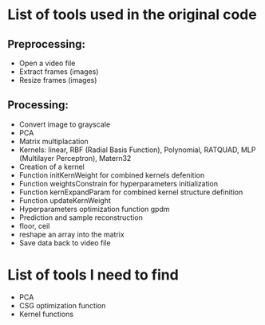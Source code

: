 # List of tools used in the original code
## Preprocessing:
- Open a video file
- Extract frames (images)
- Resize frames (images)

## Processing:
- Convert image to grayscale
- PCA
- Matrix multiplacation
- Kernels: linear, RBF (Radial Basis Function), Polynomial, RATQUAD, MLP (Multilayer Perceptron), Matern32
- Creation of a kernel
- Function initKernWeight for combined kernels defenition
- Function weightsConstrain for hyperparameters initialization
- Function kernExpandParam for combined kernel structure definition
- Function updateKernWeight
- Hyperparameters optimization function gpdm
- Prediction and sample reconstruction
- floor, ceil
- reshape an array into the matrix
- Save data back to video file

# List of tools I need to find
- PCA
- CSG optimization function
- Kernel functions